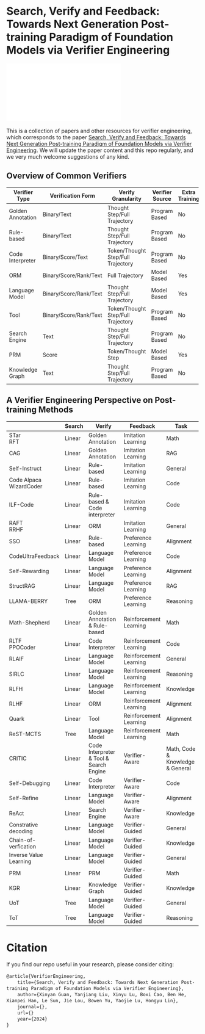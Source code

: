 # Search, Verify and Feedback: Towards Next Generation Post-training Paradigm of Foundation Models via Verifier Engineering


![Overview](images/framework.pdf)


This is a collection of papers and other resources for verifier engineering, which corresponds to the paper [Search, Verify and Feedback: Towards Next Generation Post-training Paradigm of Foundation Models via Verifier Engineering](paper/ve.pdf). We will update the paper content and this repo regularly, and we very much welcome suggestions of any kind.

## Overview of Common Verifiers

| **Verifier Type**    | **Verification Form**           | **Verify Granularity**               | **Verifier Source**   | **Extra Training** |
|-----------------------|---------------------------------|---------------------------------------|-----------------------|--------------------|
| Golden Annotation     | Binary/Text                   | Thought Step/Full Trajectory         | Program Based         | No                 |
| Rule-based            | Binary/Text                   | Thought Step/Full Trajectory         | Program Based         | No                 |
| Code Interpreter      | Binary/Score/Text             | Token/Thought Step/Full Trajectory   | Program Based         | No                 |
| ORM                   | Binary/Score/Rank/Text        | Full Trajectory                      | Model Based           | Yes                |
| Language Model        | Binary/Score/Rank/Text        | Thought Step/Full Trajectory         | Model Based           | Yes                |
| Tool                  | Binary/Score/Rank/Text        | Token/Thought Step/Full Trajectory   | Program Based         | No                 |
| Search Engine         | Text                          | Thought Step/Full Trajectory         | Program Based         | No                 |
| PRM                   | Score                         | Token/Thought Step                   | Model Based           | Yes                |
| Knowledge Graph       | Text                          | Thought Step/Full Trajectory         | Program Based         | No                 |


## A Verifier Engineering Perspective on Post-training Methods

|                           | **Search**            | **Verify**                              | **Feedback**         | **Task**              |
|---------------------------|-----------------------|-----------------------------------------|----------------------|-----------------------|
| STar <br> RFT            | Linear               | Golden Annotation                       | Imitation Learning   | Math                 |
| CAG                       | Linear               | Golden Annotation                       | Imitation Learning   | RAG                  |
| Self-Instruct             | Linear               | Rule-based                              | Imitation Learning   | General              |
| Code Alpaca <br> WizardCoder | Linear            | Rule-based                              | Imitation Learning   | Code                 |
| ILF-Code                  | Linear               | Rule-based & Code interpreter          | Imitation Learning   | Code                 |
| RAFT <br> RRHF            | Linear               | ORM                                     | Imitation Learning   | General              |
| SSO                       | Linear               | Rule-based                              | Preference Learning  | Alignment            |
| CodeUltraFeedback         | Linear               | Language Model                          | Preference Learning  | Code                 |
| Self-Rewarding            | Linear               | Language Model                          | Preference Learning  | Alignment            |
| StructRAG                 | Linear               | Language Model                          | Preference Learning  | RAG                  |
| LLAMA-BERRY               | Tree                 | ORM                                     | Preference Learning  | Reasoning            |
| Math-Shepherd             | Linear               | Golden Annotation & Rule-based          | Reinforcement Learning | Math              |
| RLTF <br> PPOCoder        | Linear               | Code Interpreter                        | Reinforcement Learning | Code          |
| RLAIF                     | Linear               | Language Model                          | Reinforcement Learning | General          |
| SIRLC                     | Linear               | Language Model                          | Reinforcement Learning | Reasoning          |
| RLFH                      | Linear               | Language Model                          | Reinforcement Learning | Knowledge          |
| RLHF                      | Linear               | ORM                                     | Reinforcement Learning | Alignment          |
| Quark                     | Linear               | Tool                                    | Reinforcement Learning | Alignment          |
| ReST-MCTS                 | Tree                 | Language Model                          | Reinforcement Learning | Math                 |
| CRITIC                    | Linear               | Code Interpreter & Tool & Search Engine | Verifier-Aware       | Math, Code & Knowledge & General |
| Self-Debugging            | Linear               | Code Interpreter                        | Verifier-Aware       | Code                 |
| Self-Refine               | Linear               | Language Model                          | Verifier-Aware       | Alignment            |
| ReAct                     | Linear               | Search Engine                           | Verifier-Aware       | Knowledge            |
| Constrative decoding      | Linear               | Language Model                          | Verifier-Guided      | General              |
| Chain-of-verfication      | Linear               | Language Model                          | Verifier-Guided      | Knowledge            |
| Inverse Value Learning    | Linear               | Language Model                          | Verifier-Guided      | General              |
| PRM                       | Linear               | PRM                                     | Verifier-Guided      | Math                 |
| KGR                       | Linear               | Knowledge Graph                         | Verifier-Guided      | Knowledge            |
| UoT                       | Tree                 | Language Model                          | Verifier-Guided      | General              |
| ToT                       | Tree                 | Language Model                          | Verifier-Guided      | Reasoning            |




# Citation

If you find our repo useful in your research, please consider citing:

```
@article{VerifierEngineering,
    title={Search, Verify and Feedback: Towards Next Generation Post-training Paradigm of Foundation Models via Verifier Engineering},
    author={Xinyan Guan, Yanjiang Liu, Xinyu Lu, Boxi Cao, Ben He, Xianpei Han, Le Sun, Jie Lou, Bowen Yu, Yaojie Lu, Hongyu Lin},
    journal={},
    url={}
    year={2024}
}

```
